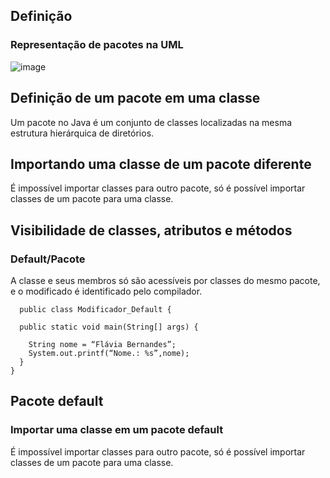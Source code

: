 ## Definição
  ### Representação de pacotes na UML
  ![image](https://user-images.githubusercontent.com/104461441/190541210-034b949d-5a88-4129-80a6-4912850db490.png)

## Definição de um pacote em uma classe
  Um pacote no Java é um conjunto de classes localizadas na mesma estrutura hierárquica de diretórios.

## Importando uma classe de um pacote diferente
  É impossível importar classes para outro pacote, só é possível importar classes de um pacote para uma classe.

## Visibilidade de classes, atributos e métodos
  ### Default/Pacote
   A classe e seus membros só são acessíveis por classes do mesmo pacote, e o modificado é identificado pelo compilador.
  
      public class Modificador_Default {

      public static void main(String[] args) {

        String nome = “Flávia Bernandes”;
        System.out.printf(“Nome.: %s”,nome);
      }
    }

## Pacote default
  ### Importar uma classe em um pacote default
   É impossível importar classes para outro pacote, só é possível importar classes de um pacote para uma classe.
